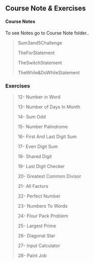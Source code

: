 ## Course Note *&* Exercises

#### Course Notes

To see Notes go to Course Note folder..

 > Sum3and5Challenge
 > 
 > TheForStatement
 > 
 > TheSwitchStatement
 > 
 > TheWhile&DoWhileStatement
 
### Exercises

 > 12- Number in Word
 >
 > 13- Number of Days In Month
 >
 > 14- Sum Odd
 >
 > 15- Number Palindrome
 >
 > 16- First And Last Digit Sum
 >
 > 17- Even Digit Sum
 >
 > 18- Shared Digit
 >
 > 19- Last Digit Checker
 >
 > 20- Greatest Common Divisor
 >
 > 21- All Factors
 >
 > 22- Perfect Number
 >
 > 23- Numbers To Words
 >
 > 24- Flour Pack Problem
 >
 > 25- Largest Prime
 >
 > 26- Diagonal Star
 >
 > 27- Input Calculator
 > 
 > 28- Paint Job
